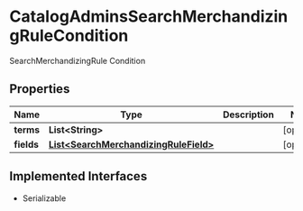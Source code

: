 

# CatalogAdminsSearchMerchandizingRuleCondition

SearchMerchandizingRule Condition

## Properties

| Name | Type | Description | Notes |
|------------ | ------------- | ------------- | -------------|
|**terms** | **List&lt;String&gt;** |  |  [optional] |
|**fields** | [**List&lt;SearchMerchandizingRuleField&gt;**](SearchMerchandizingRuleField.md) |  |  [optional] |


## Implemented Interfaces

* Serializable


